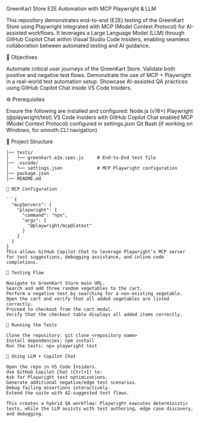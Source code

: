 GreenKart Store E2E Automation with MCP Playwright & LLM

This repository demonstrates end-to-end (E2E) testing of the GreenKart Store using Playwright integrated with MCP (Model Context Protocol) for AI-assisted workflows. It leverages a Large Language Model (LLM) through GitHub Copilot Chat within Visual Studio Code Insiders, enabling seamless collaboration between automated testing and AI guidance.

📌 Objectives

Automate critical user journeys of the GreenKart Store.
Validate both positive and negative test flows.
Demonstrate the use of MCP + Playwright in a real-world test automation setup.
Showcase AI-assisted QA practices using GitHub Copilot Chat inside VS Code Insiders.

⚙️ Prerequisites

Ensure the following are installed and configured:
Node.js (v18+)
Playwright (@playwright/test)
VS Code Insiders with GitHub Copilot Chat enabled
MCP (Model Context Protocol) configured in settings.json
Git Bash (if working on Windows, for smooth CLI navigation)

📂 Project Structure

``` GREENKART STORE/
│── tests/
│   └── greenkart.e2e.spec.js     # End-to-End test file
│── .vscode/
│   └── settings.json             # MCP Playwright configuration
│── package.json
│── README.md

🔧 MCP Configuration

```{
  "mcpServers": {
    "playwright": {
      "command": "npx",
      "args": [
        "@playwright/mcp@latest"
      ]
    }
  }
}
This allows GitHub Copilot Chat to leverage Playwright’s MCP server for test suggestions, debugging assistance, and inline code completions.

🧪 Testing Flow

Navigate to GreenKart Store main URL.
Search and add three random vegetables to the cart.
Perform a negative test by searching for a non-existing vegetable.
Open the cart and verify that all added vegetables are listed correctly.
Proceed to checkout from the cart modal.
Verify that the checkout table displays all added items correctly.

🚀 Running the Tests

Clone the repository: git clone <repository name>
Install dependencies: npm install
Run the tests: npx playwright test

🤖 Using LLM + Copilot Chat

Open the repo in VS Code Insiders.
Use GitHub Copilot Chat (Ctrl+I) to:
Ask for Playwright test optimizations.
Generate additional negative/edge test scenarios.
Debug failing assertions interactively.
Extend the suite with AI-suggested test flows.

This creates a hybrid QA workflow: Playwright executes deterministic tests, while the LLM assists with test authoring, edge case discovery, and debugging.
